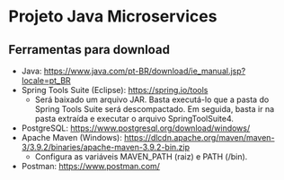 # Projeto Java Microservices

## Ferramentas para download
- Java: https://www.java.com/pt-BR/download/ie_manual.jsp?locale=pt_BR
- Spring Tools Suite (Eclipse): https://spring.io/tools
  - Será baixado um arquivo JAR. Basta executá-lo que a pasta do Spring Tools Suite será descompactado. Em seguida, basta ir na pasta extraída e executar o arquivo SpringToolSuite4.
- PostgreSQL: https://www.postgresql.org/download/windows/
- Apache Maven (Windows): https://dlcdn.apache.org/maven/maven-3/3.9.2/binaries/apache-maven-3.9.2-bin.zip
  - Configura as variáveis MAVEN_PATH (raiz) e PATH (/bin).
- Postman: https://www.postman.com/




